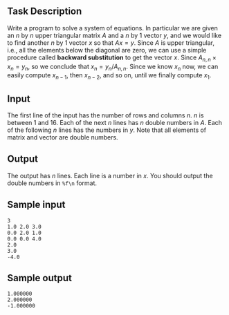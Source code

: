 ## Task Description

Write a program to solve a system of equations. In particular we are given an $n$ by $n$ upper triangular matrix $A$ and a $n$ by $1$ vector $y$, and we would like to find another $n$ by $1$ vector $x$ so that $Ax = y$. Since $A$ is upper triangular, i.e., all the elements below the diagonal are zero, we can use a simple procedure called **backward substitution** to get the vector $x$. Since $A_{n,n} \times x_n=y_n$, so we conclude that $x_n = y_n / A_{n,n}$. Since we know $x_n$ now, we can easily compute $x_{n-1}$, then $x_{n-2}$, and so on, until we finally compute $x_1$.

## Input
The first line of the input has the number of rows and columns $n$. $n$ is between 1 and 16. Each of the next $n$ lines has $n$ double numbers in $A$. Each of the following $n$ lines has the numbers in $y$. Note that all elements of matrix and vector are double numbers.

## Output
The output has $n$ lines. Each line is a number in $x$. You should output the double numbers in `%f\n` format.

## Sample input
```
3
1.0 2.0 3.0
0.0 2.0 1.0
0.0 0.0 4.0
2.0
3.0
-4.0
```

## Sample output
```
1.000000
2.000000
-1.000000
```
